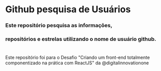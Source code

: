 # Github pesquisa de Usuários

### Este repositório pesquisa as informações, 
### repositórios e estrelas utilizando o nome de usuário github.
#
Este repositório foi para o Desafio "Criando um front-end totalmente componentizado na prática com ReactJS" da @digitalinnovationone
